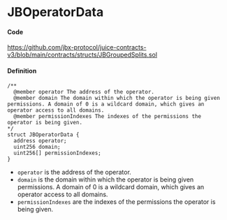 # JBOperatorData

#### Code

https://github.com/jbx-protocol/juice-contracts-v3/blob/main/contracts/structs/JBGroupedSplits.sol

#### Definition

```
/** 
  @member operator The address of the operator.
  @member domain The domain within which the operator is being given permissions. A domain of 0 is a wildcard domain, which gives an operator access to all domains.
  @member permissionIndexes The indexes of the permissions the operator is being given.
*/
struct JBOperatorData {
  address operator;
  uint256 domain;
  uint256[] permissionIndexes;
}
```

* `operator` is the address of the operator.
* `domain` is the domain within which the operator is being given permissions. A domain of 0 is a wildcard domain, which gives an operator access to all domains.
* `permissionIndexes` are the indexes of the permissions the operator is being given.
